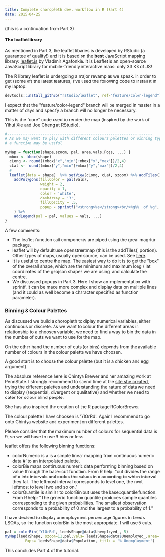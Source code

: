 ```yaml
---
title: Complete choropleth dev. workflow in R (Part 4)
date: 2015-04-25
---
```


(this is a continuation from Part 3)

#### The leaflet library

As mentioned in Part 3, the leaflet libaries is developed by RStudio (a guarantee of quality!) and it is based on the **best** JavaScript mapping library: [leaflet.js](http://leafletjs.com/) by Vladimir Agafonkin. It is Leaflet is an open-source JavaScript library for mobile-friendly interactive maps: only 33 KB of JS!

The R library leaflet is undergoing a major revamp as we speak. in order to get (some of) the latest features, I've used the following code to install it in my laptop:

```R
devtools::install_github("rstudio/leaflet", ref="feature/color-legend")
```

I expect that the "feature/color-legend" branch will be merged in master in a matter of days and specify a branch will no longer be necessary.

This is the "core" code used to render the map (inspired by the work of Yihui Xie and Joe Cheng at RStudio).

```R
#------------------------------------------------------------------
# As we may want to play with different colours palettes or binning types, variables etc., 
# a function may be useful

myMap = function(shape,szoom, pal, area,vals,Pops, ...) {
  mbox <- bbox(shape)
  cLong <- round((mbox["x","min"]+mbox["x","max"])/2,4)
  cLat <- round((mbox["y","min"]+mbox["y","max"])/2,4)
  #
  leaflet(data = shape)  %>% setView(cLong, cLat, szoom) %>% addTiles() %>%
    addPolygons(fillColor = pal(vals), 
                weight = 2,
                opacity = 1,
                color = 'white',
                dashArray = '3',
                fillOpacity = .5, 
                popup = sprintf("<strong>%s</strong><br/>%g%%  of %g", area, vals,Pops)
    ) %>%
    addLegend(pal = pal, values = vals, ...)
}
```

A few comments:

- The leaflet function call components are piped using the great magrittr package.
- leaflet will by default use openstreetmap (this is the addTiles() portion).  Other types of maps, usually open source,  can be used.  See [here](http://leaflet-extras.github.io/leaflet-providers/preview/index.html).
- It is useful to centre the map. The easiest way to do it is to get the "box" of the overall shape, which are the minimum and maximum long / lat coordinates of the geojson shapes we are using, and calculate the centre.
- We discussed popups in Part 3. Here I show an implementation with sprintf.  It can be made more complex and display data on multiple lines (and it could as well become a character specified as function parameter).

### Binning & Colour Palettes

As discussed we build a choropleth to diplay numerical variables, either continuous or discrete.
As we want to colour the different areas in relationship to a choosen variable, we need to find a way to bin the data in the number of cuts we want to use for the map.

On the other hand the number of cuts (or bins) depends from the available number of colours in the colour palette we have choosen.

A good start is to choose the colour palette (but it is a chicken and egg argument).

The absolute reference here is Chintya Brewer and her amazing work at PennState. I strongly recommend to spend time at the [site she created](http://colorbrewer2.org/), trying the different palettes and understanding the nature of data we need to display (sequential, divergent or qualitative) and whether we need to cater for colour blind people. 

She has also inspired the creation of the R package RColorBrewer.

The colour palette I have choosen is 'YlOrRd'.  Again I recommend to go onto Chintya website and experiment on different palettes. 

Please consider that the maximum number of colours for sequential data is 9, so we will have to use 9 bins or less.

leaflet offers the following binning functions:

- colorNumeric is a is a simple linear mapping from continuous numeric data
#' to an interpolated palette.
- colorBin maps continuous numeric data performing binning based on value through the base::cut function. From R help: "cut divides the range of x into intervals and codes the values in x according to which interval they fall. The leftmost interval corresponds to level one, the next leftmost to level two and so on."
- colorQuantile is similar to colorBin but uses the base::quantile function. From R help: "The generic function quantile produces sample quantiles corresponding to the given probabilities. The smallest observation corresponds to a probability of 0 and the largest to a probability of 1."

I have decided to display unemployment percentage figures in Leeds LSOAs, so the function colorBin is the most appropriate. I will use 5 cuts.

```R
pal = colorBin('YlOrRd', leedsShape@data$Unemployed_, 5)
myMap(leedsShape, szoom=11,pal,vals= leedsShape@data$Unemployed_,area= leedsShape@data$Name,
         Pops= leedsShape@data$Population, title = '% Unemployment')
```



This concludes Part 4 of the tutorial.

